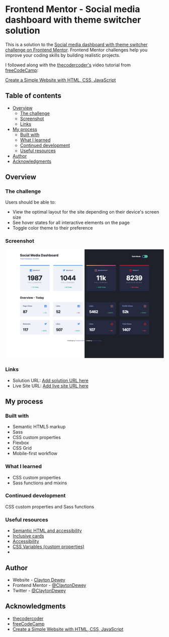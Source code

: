 # Frontend Mentor - Social media dashboard with theme switcher solution

This is a solution to the [Social media dashboard with theme switcher challenge on Frontend Mentor](https://www.frontendmentor.io/challenges/social-media-dashboard-with-theme-switcher-6oY8ozp_H). Frontend Mentor challenges help you improve your coding skills by building realistic projects.

I followed along with the [thecodercoder's](https://github.com/thecodercoder) video tutorial from [freeCodeCamp](https://freecodecamp.org):

[Create a Simple Website with HTML, CSS, JavaScript](https://www.youtube.com/watch?v=krfUjg0S2uI)

## Table of contents

- [Overview](#overview)
  - [The challenge](#the-challenge)
  - [Screenshot](#screenshot)
  - [Links](#links)
- [My process](#my-process)
  - [Built with](#built-with)
  - [What I learned](#what-i-learned)
  - [Continued development](#continued-development)
  - [Useful resources](#useful-resources)
- [Author](#author)
- [Acknowledgments](#acknowledgments)

## Overview

### The challenge

Users should be able to:

- View the optimal layout for the site depending on their device's screen size
- See hover states for all interactive elements on the page
- Toggle color theme to their preference

### Screenshot

![](./screenshot.jpg)

### Links

- Solution URL: [Add solution URL here](https://github.com/ClaytonDewey/fem-social-media-dashboard)
- Live Site URL: [Add live site URL here](https://claytondewey.github.io/fem-social-media-dashboard/)

## My process

### Built with

- Semantic HTML5 markup
- Sass
- CSS custom properties
- Flexbox
- CSS Grid
- Mobile-first workflow

### What I learned

- CSS custom properties
- Sass functions and mixins

### Continued development

CSS custom properties and Sass functions

### Useful resources

- [Semantic HTML and accessibility](https://www.youtube.com/watch?v=qSNUi7pRmWg)
- [Inclusive cards](https://inclusive-components.design/cards/)
- [Accessibility](https://www.accessibility-developer-guide.com/examples/hiding-elements/visually/)
- [CSS Variables (custom properties)](https://css-tricks.com/updating-a-css-variable-with-javascript/)
-

## Author

- Website - [Clayton Dewey](https://www.claytondewey.com)
- Frontend Mentor - [@ClaytonDewey](https://www.frontendmentor.io/profile/ClaytonDewey)
- Twitter - [@ClaytonDewey](https://www.twitter.com/ClaytonDewey)

## Acknowledgments

- [thecodercoder](https://github.com/thecodercoder)
- [freeCodeCamp](https://freecodecamp.org)
- [Create a Simple Website with HTML, CSS, JavaScript](https://www.youtube.com/watch?v=krfUjg0S2uI)
